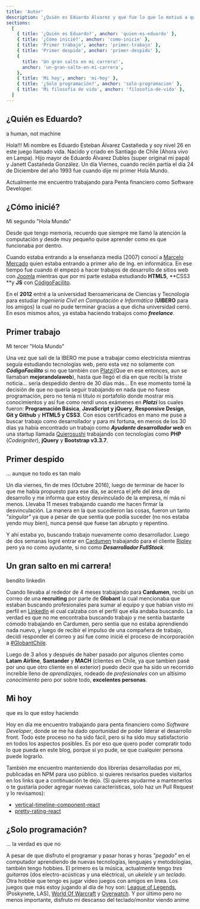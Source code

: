 ```yaml
---
title: 'Autor'
description: '¿Quién es Eduardo Álvarez y que fue lo que lo motivó a querer comprar sus conocimiento con los demas?'
sections:
  [
    { title: '¿Quién es Eduardo?', anchor: 'quien-es-eduardo' },
    { title: '¿Cómo inicié?', anchor: 'como-inicie' },
    { title: 'Primer trabajo', anchor: 'primer-trabajo' },
    { title: 'Primer despido', anchor: 'primer-despido' },
    {
      title: 'Un gran salto en mi carrera!',
      anchor: 'un-gran-salto-en-mi-carrera',
    },
    { title: 'Mi hoy', anchor: 'mi-hoy' },
    { title: '¿Solo programación?', anchor: 'solo-programacion' },
    { title: 'Mi filosofía de vida', anchor: 'filosofia-de-vida' },
  ]
---
```


<h2 id="quien-es-eduardo">¿Quién es Eduardo?</h2>
<p class="subtitle">a human, not machine</p>

Hola!!! Mi nombre es Eduardo Esteban Álvarez Castañeda y soy nivel 26 en este juego llamado vida. Nacido y criado en Santiago de Chile (Ahora vivo en Lampa). Hijo mayor de Eduardo Álvarez Dubles (super original mi papá) y Janett Castañeda González. Un día Viernes, cuando recién partía el día 24 de Diciembre del año 1993 fue cuando dije mi primer Hola Mundo.

Actualmente me encuentro trabajando para Penta financiero como Software Developer.

<h2 id="como-inicie">¿Cómo inicié?</h2>
<p class="subtitle">Mi segundo "Hola Mundo"</p>

Desde que tengo memoria, recuerdo que siempre me llamó la atención la computación y desde muy pequeño quise aprender como es que funcionaba por dentro.

Cuando estaba entrando a la enseñanza media (2007) conocí a [Marcelo Mercado](https://twitter.com/m_mrk2) quien estaba entrando a primer año de Ing. en informática. En ese tiempo fue cuando él empezó a hacer trabajos de desarrollo de sitios web con [Joomla](https://www.joomla.org/) mientras que por mi parte estaba estudiando **HTML5**, **CSS3 **y **JS** con [CódigoFacilito](https://codigofacilito.com/).

En el **2012** entré a la universidad Iberoamericana de Ciencias y Tecnología para estudiar _Ingeniería Civil en Computación e Informática_ (**UIBERO** para los amigos) la cual no pude terminar gracias a que dicha universidad cerró. En esos mismos años, ya estaba haciendo trabajos como **_freelance_**.

<h2 id="primer-trabajo">Primer trabajo</h2>
<p class="subtitle">Mi tercer "Hola Mundo"</p>

Una vez que salí de la IBERO me puse a trabajar como electricista mientras seguía estudiando tecnologías web, pero esta vez no solamente con **_CódigoFacilito_** si no que también con [Platzi](https://platzi.com/)(Que en ese entonces, aun se llamaban **mejorandolaweb**), hasta que llegó el día en que recibí la triste noticia... sería despedido dentro de 30 días más... En ese momento tomé la decisión de que no quería seguir trabajando en nada que no fuese programación, pero no tenía ni título ni portafolio donde mostrar mis conocimientos y así fue como rendí unos exámenes en **_Platzi_** los cuales fueron: **Programación Básica**, **JavaScript y jQuery**, **Responsive Design**, **Git y Github** y **HTML5 y CSS3**. Con esos certificados en mano me puse a buscar trabajo como desarrollador y para mi fortuna, en menos de los 30 días ya había encontrado un trabajo como **_Ayudante desarrollador web_** en una startup llamada [Quierosushi](http://quierosushi.cl/) trabajando con tecnologías como **PHP** (_Codeigniter_), **jQuery** y **Bootstrap v3.3.7**.

<h2 id="primer-despido">Primer despido</h2>
<p class="subtitle">... aunque no todo es tan malo</p>

Un día viernes, fin de mes (Octubre 2016), luego de terminar de hacer lo que me había propuesto para ese día, se acerca el jefe del área de desarrollo y me informa que estoy desvinculado de la empresa, ni más ni menos. Llevaba 11 meses trabajando cuando me hacen firmar la desvinculación. La manera en la que sucedieron las cosas, fueron un tanto _"singular"_ ya que a pesar de que sentía que podía suceder (no nos estaba yendo muy bien), nunca pensé que fuese tan abrupto y repentino.

Y ahí estaba yo, buscando trabajo nuevamente como desarrollador. Luego de dos semanas logré entrar en [Cardumen](https://www.cardumen.cl/) trabajando para el cliente [Ripley](https://simple.ripley.cl/) pero ya no como ayudante, si no como **_Desarrollador FullStack_**.

<h2 id="un-gran-salto-en-mi-carrera">Un gran salto en mi carrera!</h2>
<p class="subtitle">bendito linkedin</p>

Cuando llevaba al rededor de 4 meses trabajando para **Cardumen**, recibí un correo de una **recruiting** por parte de **Globant** la cual mencionaba que estaban buscando profesionales para sumar al equipo y que habían visto mi perfil en [LinkedIn](https://www.linkedin.com/in/eduardoalvarezc/) el cual calzaba con el perfil que ella andaba buscando. La verdad es que no me encontraba buscando trabajo y me sentía bastante cómodo trabajando en Cardumen, pero sentía que no estaba aprendiendo nada nuevo, y luego de recibir el impulso de una compañera de trabajo, decidí responder el correo y así fue como inicié el proceso de incorporación a [#GlobantChile](https://www.instagram.com/explore/tags/globantchile/?hl=es-la).

Luego de 3 años y después de haber pasado por algunos clientes como **Latam Airline**, **Santander** y **MACH** (clientes en Chile, ya que tambien pasé por uno que otro cliente en el exterior) puedo decir que ha sido un recorrido increíble lleno de _aprendizajes_, rodeado de _profesionales_ con un altísimo _conocimiento_ pero por sobre todo, **excelentes personas**.

<h2 id="mi-hoy">Mi hoy</h2>
<p class="subtitle">que es lo que estoy haciendo</p>

Hoy en día me encuentro trabajando para penta financiero como _Software Developer_, donde se me ha dado oportunidad de poder liderar el desarrollo front. Todo este proceso no ha sido fácil, pero si ha sido muy satisfactorio en todos los aspectos posibles. Es por eso que quero poder compratir todo lo que pueda en este blog, porque si yo pude, se que cualquier persona puede lograrlo.

También me encuentro manteniendo dos librerías desarrolladas por mi, publicadas en NPM para uso público. si quieres revisarlos puedes visitarlos en los links que a continuación te dejo. (Si quieres ayudarme a mantenerlos o te gustaría poder agregar nuevas características, solo haz un Pull Request y lo revisamos):

- [vertical-timeline-component-react](https://www.npmjs.com/package/vertical-timeline-component-react)
- [pretty-rating-react](https://www.npmjs.com/package/pretty-rating-react)

<h2 id="solo-programacion">¿Solo programación?</h2>
<p class="subtitle">... la verdad es que no</p>

A pesar de que disfruto el programar y pasar horas y horas _"pegado"_ en el computador aprendiendo de nuevas tecnologías, lenguajes y metodologías, también tengo hobbies. El primero es la música, actualmente tengo _tres guitarras_ (dos electro-acústicas y una eléctrica), un _ukelele_ y _un teclado_. Otra hobbie que tengo es jugar vídeo juegos con amigos en linea. Los juegos que más estoy jugando al día de hoy son: [League of Legends](https://euw.leagueoflegends.com/es-es/), (Poskynete, LAS), [World Of Warcraft](https://worldofwarcraft.com/es-es/) y [Overwatch](https://playoverwatch.com/es-es/). Y por último pero no menos importante, disfruto mi descanso del teclado/monitor viendo anime
